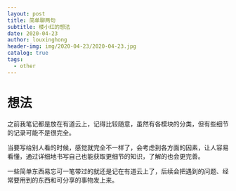 ```yaml
---
layout: post
title: 简单聊两句
subtitle: 楼小红的想法
date: 2020-04-23
author: louxinghong
header-img: img/2020-04-23/2020-04-23.jpg
catalog: true
tags:
  - other
---
```


# 想法

之前我笔记都是放在有道云上，记得比较随意，虽然有各模块的分类，但有些细节的记录可能不是很完全。

当要写给别人看的时候，感觉就完全不一样了，会考虑到各方面的因素，让人容易看懂，通过详细地书写自己也能获取更细节的知识，了解的也会更完善。

一些简单东西易忘可一笔带过的就还是记在有道云上了，后续会把遇到的问题、经常要用到的东西和可分享的事物发上来。

